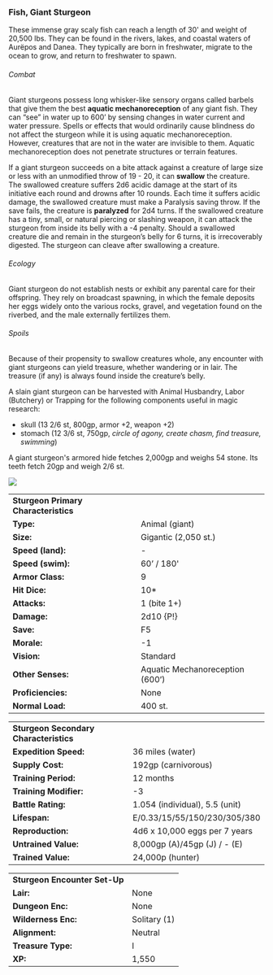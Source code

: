 ### Fish, Giant Sturgeon

These immense gray scaly fish can reach a length of 30' and weight of 20,500 lbs. They can be found in the rivers, lakes, and coastal waters of Aurëpos and Danea. They typically are born in freshwater, migrate to the ocean to grow, and return to freshwater to spawn.

###### Combat

Giant sturgeons possess long whisker-like sensory organs called barbels that give them the best **aquatic mechanoreception** of any giant fish. They can “see” in water up to 600’ by sensing changes in water current and water pressure. Spells or effects that would ordinarily cause blindness do not affect the sturgeon while it is using aquatic mechanoreception. However, creatures that are not in the water are invisible to them. Aquatic mechanoreception does not penetrate structures or terrain features.

If a giant sturgeon succeeds on a bite attack against a creature of large size or less with an unmodified throw of 19 - 20, it can **swallow** the creature. The swallowed creature suffers 2d6 acidic damage at the start of its initiative each round and drowns after 10 rounds. Each time it suffers acidic damage, the swallowed creature must make a Paralysis saving throw. If the save fails, the creature is **paralyzed** for 2d4 turns. If the swallowed creature has a tiny, small, or natural piercing or slashing weapon, it can attack the sturgeon from inside its belly with a -4 penalty. Should a swallowed creature die and remain in the sturgeon’s belly for 6 turns, it is irrecoverably digested. The sturgeon can cleave after swallowing a creature.

###### Ecology

Giant sturgeon do not establish nests or exhibit any parental care for their offspring. They rely on broadcast spawning, in which the female deposits her eggs widely onto the various rocks, gravel, and vegetation found on the riverbed, and the male externally fertilizes them.

###### Spoils

Because of their propensity to swallow creatures whole, any encounter with giant sturgeons can yield treasure, whether wandering or in lair. The treasure (if any) is always found inside the creature’s belly.

A slain giant sturgeon can be harvested with Animal Husbandry, Labor (Butchery) or Trapping for the following components useful in magic research:

* skull (13 2/6 st, 800gp, armor +2, weapon +2)
* stomach (12 3/6 st, 750gp, *circle of agony, create chasm, find treasure, swimming*)

A giant sturgeon's armored hide fetches 2,000gp and weighs 54 stone. Its teeth fetch 20gp and weigh 2/6 st.

![](data:image/png;base64...)

|  |  |
| --- | --- |
| **Sturgeon Primary Characteristics** | |
| **Type:** | Animal (giant) |
| **Size:** | Gigantic (2,050 st.) |
| **Speed (land):** | - |
| **Speed (swim):** | 60’ / 180' |
| **Armor Class:** | 9 |
| **Hit Dice:** | 10\* |
| **Attacks:** | 1 (bite 1+) |
| **Damage:** | 2d10 {P!} |
| **Save:** | F5 |
| **Morale:** | -1 |
| **Vision:** | Standard |
| **Other Senses:** | Aquatic Mechanoreception (600’) |
| **Proficiencies:** | None |
| **Normal Load:** | 400 st. |

|  |  |
| --- | --- |
| **Sturgeon Secondary Characteristics** | |
| **Expedition Speed:** | 36 miles (water) |
| **Supply Cost:** | 192gp (carnivorous) |
| **Training Period:** | 12 months |
| **Training Modifier:** | -3 |
| **Battle Rating:** | 1.054 (individual), 5.5 (unit) |
| **Lifespan:** | E/0.33/15/55/150/230/305/380 |
| **Reproduction:** | 4d6 x 10,000 eggs per 7 years |
| **Untrained Value:** | 8,000gp (A)/45gp (J) / - (E) |
| **Trained Value:** | 24,000p (hunter) |

|  |  |
| --- | --- |
| **Sturgeon Encounter Set-Up** | |
| **Lair:** | None |
| **Dungeon Enc:** | None |
| **Wilderness Enc:** | Solitary (1) |
| **Alignment:** | Neutral |
| **Treasure Type:** | I |
| **XP:** | 1,550 |
